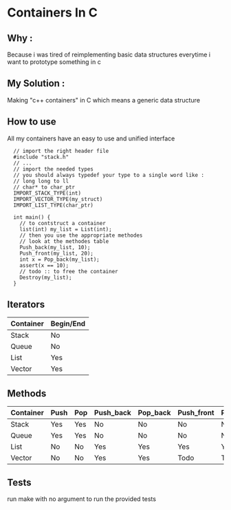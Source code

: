 # Containers In C

## Why :
Because i was tired of reimplementing basic data structures everytime i want to prototype something in c

## My Solution :
Making "c++ containers" in C which means a generic data structure

## How to use
All my containers have an easy to use and unified interface

```
  // import the right header file
  #include "stack.h"
  // ...
  // import the needed types
  // you should always typedef your type to a single word like :
  // long long to ll
  // char* to char_ptr
  IMPORT_STACK_TYPE(int)
  IMPORT_VECTOR_TYPE(my_struct)
  IMPORT_LIST_TYPE(char_ptr)

  int main() {
    // to contstruct a container
    list(int) my_list = List(int);
    // then you use the appropriate methodes
    // look at the methodes table 
    Push_back(my_list, 10);
    Push_front(my_list, 20);
    int x = Pop_back(my_list);
    assert(x == 10);
    // todo :: to free the container
    Destroy(my_list);
  }
```

## Iterators

| Container   | Begin/End   |
| ----------- | ----------- |
| Stack       | No          |
| Queue       | No          |
| List        | Yes         |
| Vector      | Yes         |

## Methods

| Container   | Push   | Pop | Push_back   | Pop_back | Push_front | Pop_front | Destroy |
| ----------- | ------ | --  | ----------  | -------- | ---------  | --------  | ----    |
| Stack       | Yes    | Yes | No          | No       | No         | No        | todo    |
| Queue       | Yes    | Yes | No          | No       | No         | No        | todo    |
| List        | No     | No  | Yes         | Yes      | Yes        | Yes       | todo    |
| Vector      | No     | No  | Yes         | Yes      | Todo       | Todo      | todo    |

## Tests
run make with no argument to run the provided tests
